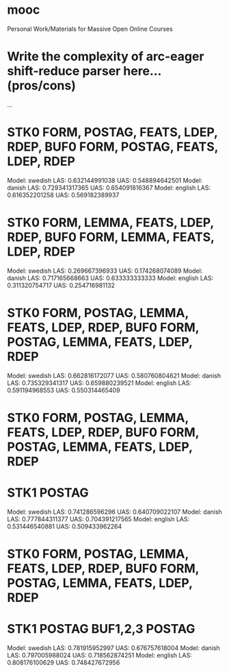 # mooc
Personal Work/Materials for Massive Open Online Courses

# Write the complexity of arc-eager shift-reduce parser here... (pros/cons)
...

# STK0 FORM, POSTAG, FEATS, LDEP, RDEP, BUF0 FORM, POSTAG, FEATS, LDEP, RDEP
Model: swedish
LAS: 0.632144991038
UAS: 0.548894642501
Model: danish
LAS: 0.729341317365
UAS: 0.654091816367
Model: english
LAS: 0.616352201258
UAS: 0.569182389937

# STK0 FORM, LEMMA, FEATS, LDEP, RDEP, BUF0 FORM, LEMMA, FEATS, LDEP, RDEP
Model: swedish
LAS: 0.269667396933
UAS: 0.174268074089
Model: danish
LAS: 0.717165668663
UAS: 0.633333333333
Model: english
LAS: 0.311320754717
UAS: 0.254716981132

# STK0 FORM, POSTAG, LEMMA, FEATS, LDEP, RDEP, BUF0 FORM, POSTAG, LEMMA, FEATS, LDEP, RDEP
Model: swedish
LAS: 0.662816172077
UAS: 0.580760804621
Model: danish
LAS: 0.735329341317
UAS: 0.659880239521
Model: english
LAS: 0.591194968553
UAS: 0.550314465409

# STK0 FORM, POSTAG, LEMMA, FEATS, LDEP, RDEP, BUF0 FORM, POSTAG, LEMMA, FEATS, LDEP, RDEP
# STK1 POSTAG
Model: swedish
LAS: 0.741286596296
UAS: 0.640709022107
Model: danish
LAS: 0.777844311377
UAS: 0.704391217565
Model: english
LAS: 0.531446540881
UAS: 0.509433962264

# STK0 FORM, POSTAG, LEMMA, FEATS, LDEP, RDEP, BUF0 FORM, POSTAG, LEMMA, FEATS, LDEP, RDEP
# STK1 POSTAG BUF1,2,3 POSTAG
Model: swedish
LAS: 0.781915952997
UAS: 0.676757618004
Model: danish
LAS: 0.797005988024
UAS: 0.718562874251
Model: english
LAS: 0.808176100629
UAS: 0.748427672956
